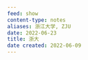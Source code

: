 ```yaml
---
feed: show
content-type: notes
aliases: 浙江大学, ZJU
date: 2022-06-23
title: 浙大
date created: 2022-06-09
---
```

